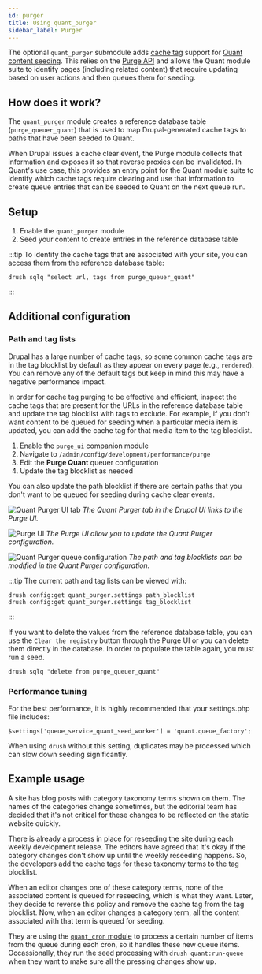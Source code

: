 ```yaml
---
id: purger
title: Using quant_purger
sidebar_label: Purger
---
```


The optional `quant_purger` submodule adds [cache tag](https://www.drupal.org/docs/drupal-apis/cache-api/cache-tags) support for [Quant content seeding](/docs/integrations/drupal/seed). This relies on the [Purge API](https://www.drupal.org/project/purge) and allows the Quant module suite to identify pages (including related content) that require updating based on user actions and then queues them for seeding.

## How does it work?

The `quant_purger` module creates a reference database table (`purge_queuer_quant`) that is used to map Drupal-generated cache tags to paths that have been seeded to Quant.

When Drupal issues a cache clear event, the Purge module collects that information and exposes it so that reverse proxies can be invalidated. In Quant's use case, this provides an entry point for the Quant module suite to identify which cache tags require clearing and use that information to create queue entries that can be seeded to Quant on the next queue run.

## Setup

1. Enable the `quant_purger` module
2. Seed your content to create entries in the reference database table

:::tip
To identify the cache tags that are associated with your site, you can access them from the reference database table:

```
drush sqlq "select url, tags from purge_queuer_quant"
```
:::

## Additional configuration

### Path and tag lists

Drupal has a large number of cache tags, so some common cache tags are in the tag blocklist by default as they appear on every page (e.g., `rendered`). You can remove any of the default tags but keep in mind this may have a negative performance impact.

In order for cache tag purging to be effective and efficient, inspect the cache tags that are present for the URLs in the reference database table and update the tag blocklist with tags to exclude. For example, if you don't want content to be queued for seeding when a particular media item is updated, you can add the cache tag for that media item to the tag blocklist.

1. Enable the `purge_ui` companion module
2. Navigate to `/admin/config/development/performance/purge`
3. Edit the **Purge Quant** queuer configuration
4. Update the tag blocklist as needed

You can also update the path blocklist if there are certain paths that you don't want to be queued for seeding during cache clear events.

![Quant Purger UI tab](/img/quant-purger-tab.png)
*The Quant Purger tab in the Drupal UI links to the Purge UI.*

![Purge UI](/img/quant-purger-purge-ui-config.png)
*The Purge UI allow you to update the Quant Purger configuration.*

![Quant Purger queue configuration](/img/quant-purger-config.png)
*The path and tag blocklists can be modified in the Quant Purger configuration.*

:::tip
The current path and tag lists can be viewed with:

```
drush config:get quant_purger.settings path_blocklist
drush config:get quant_purger.settings tag_blocklist
```
:::

If you want to delete the values from the reference database table, you can use the `Clear the registry` button through the Purge UI or you can delete them directly in the database. In order to populate the table again, you must run a seed.

```
drush sqlq "delete from purge_queuer_quant"
```

### Performance tuning

For the best performance, it is highly recommended that your settings.php file includes:

```
$settings['queue_service_quant_seed_worker'] = 'quant.queue_factory';
```

When using `drush` without this setting, duplicates may be processed which can slow down seeding significantly.

## Example usage

A site has blog posts with category taxonomy terms shown on them. The names of the categories change sometimes, but the editorial team has decided that it's not critical for these changes to be reflected on the static website quickly.

There is already a process in place for reseeding the site during each weekly development release. The editors have agreed that it's okay if the category changes don't show up until the weekly reseeding happens. So, the developers add the cache tags for these taxonomy terms to the tag blocklist.

When an editor changes one of these category terms, none of the associated content is queued for reseeding, which is what they want. Later, they decide to reverse this policy and remove the cache tag from the tag blocklist. Now, when an editor changes a category term, all the content associated with that term is queued for seeding.

They are using the [`quant_cron` module](/docs/integrations/drupal/drupal-cron) to process a certain number of items from the queue during each cron, so it handles these new queue items. Occassionally, they run the seed processing with `drush quant:run-queue` when they want to make sure all the pressing changes show up.
